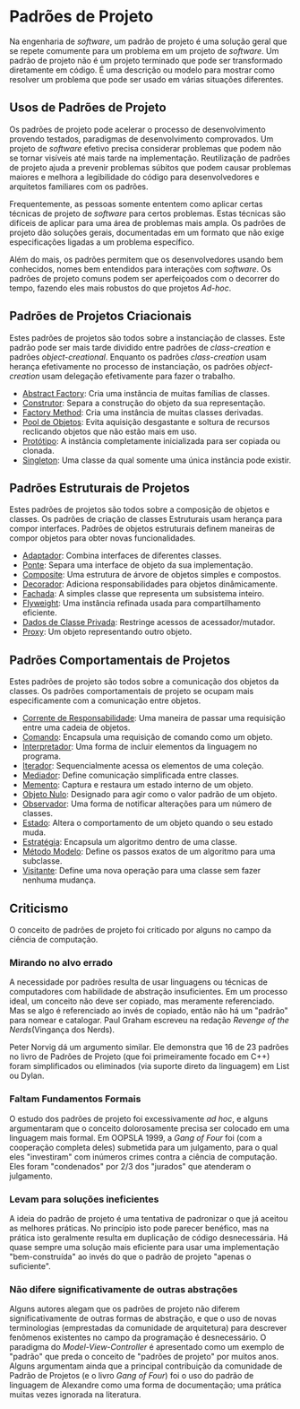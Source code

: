 # Padrões de Projeto
Na engenharia de _software_, um padrão de projeto é uma solução geral que se repete comumente para um problema em um projeto de _software_. Um padrão de projeto não é um projeto terminado que pode ser transformado diretamente em código. É uma descrição ou modelo para mostrar como resolver um problema que pode ser usado em várias situações diferentes.

## Usos de Padrões de Projeto
Os padrões de projeto pode acelerar o processo de desenvolvimento provendo testados, paradigmas de desenvolvimento comprovados. Um projeto de _software_ efetivo precisa considerar problemas que podem não se tornar visíveis até mais tarde na implementação. Reutilização de padrões de projeto ajuda a prevenir problemas súbitos que podem causar problemas maiores e melhora a legibilidade do código para desenvolvedores e arquitetos familiares com os padrões.

Frequentemente, as pessoas somente ententem como aplicar certas técnicas de projeto de _software_ para certos problemas. Estas técnicas são difíceis de aplicar para uma área de problemas mais ampla. Os padrões de projeto dão soluções gerais, documentadas em um formato que não exige especificações ligadas a um problema específico.

Além do mais, os padrões permitem que os desenvolvedores usando bem conhecidos, nomes bem entendidos para interações com _software_. Os padrões de projeto comuns podem ser aperfeiçoados com o decorrer do tempo, fazendo eles mais robustos do que projetos _Ad-hoc_.

## Padrões de Projetos Criacionais
Estes padrões de projetos são todos sobre a instanciação de classes. Este padrão pode ser mais tarde dividido entre padrões de _class-creation_ e padrões _object-creational_. Enquanto os padrões _class-creation_ usam herança efetivamente no processo de instanciação, os padrões _object-creation_ usam delegação efetivamente para fazer o trabalho.
* [Abstract Factory](https://github.com/henryhamon/sourcemaking/blob/master/1_design_patterns/1_creational_patterns/1_abstract_factory.md): Cria uma instância de muitas famílias de classes.
* [Construtor](https://github.com/henryhamon/sourcemaking/blob/master/1_design_patterns/1_creational_patterns/2_builder.md): Separa a construção do objeto da sua representação.
* [Factory Method](https://github.com/henryhamon/sourcemaking/blob/master/1_design_patterns/1_creational_patterns/3_factory_method.md): Cria uma instância de muitas classes derivadas.
* [Pool de Objetos](https://github.com/henryhamon/sourcemaking/blob/master/1_design_patterns/1_creational_patterns/4_object_pool.md): Evita aquisição desgastante e soltura de recursos reclicando objetos que não estão mais em uso.
* [Protótipo](https://github.com/henryhamon/sourcemaking/blob/master/1_design_patterns/1_creational_patterns/5_prototype.md): A instância completamente inicializada para ser copiada ou clonada.
* [Singleton](https://github.com/henryhamon/sourcemaking/blob/master/1_design_patterns/1_creational_patterns/6_singleton.md): Uma classe da qual somente uma única instância pode existir.

## Padrões Estruturais de Projetos
Estes padrões de projetos são todos sobre a composição de objetos e classes. Os padrões de criação de classes Estruturais usam herança para compor interfaces. Padrões de objetos estruturais definem maneiras de compor objetos para obter novas funcionalidades.
* [Adaptador](https://github.com/henryhamon/sourcemaking/blob/master/1_design_patterns/2_structural_patterns/1_adapter.md): Combina interfaces de diferentes classes.
* [Ponte](https://github.com/henryhamon/sourcemaking/blob/master/1_design_patterns/2_structural_patterns/2_bridge.md): Separa uma interface de objeto da sua implementação.
* [Composite](https://github.com/henryhamon/sourcemaking/blob/master/1_design_patterns/2_structural_patterns/3_composite.md): Uma estrutura de árvore de objetos simples e compostos.
* [Decorador](https://github.com/henryhamon/sourcemaking/blob/master/1_design_patterns/2_structural_patterns/4_decorator.md): Adiciona responsabilidades para objetos dinâmicamente.
* [Fachada](https://github.com/henryhamon/sourcemaking/blob/master/1_design_patterns/2_structural_patterns/5_facade.md): A simples classe que representa um subsistema inteiro.
* [Flyweight](https://github.com/henryhamon/sourcemaking/blob/master/1_design_patterns/2_structural_patterns/6_flyweight.md): Uma instância refinada usada para compartilhamento eficiente.
* [Dados de Classe Privada](https://github.com/henryhamon/sourcemaking/blob/master/1_design_patterns/2_structural_patterns/7_private_class_data.md): Restringe acessos de acessador/mutador.
* [Proxy](https://github.com/henryhamon/sourcemaking/blob/master/1_design_patterns/2_structural_patterns/8_proxy.md): Um objeto representando outro objeto.


## Padrões Comportamentais de Projetos
Estes padrões de projeto são todos sobre a comunicação dos objetos da classes. Os padrões comportamentais de projeto se ocupam mais especificamente com a comunicação entre objetos.
* [Corrente de Responsabilidade](https://github.com/henryhamon/sourcemaking/blob/master/1_design_patterns/3_behavioral_patterns/01_chain_of_responsability.md): Uma maneira de passar uma requisição entre uma cadeia de objetos.
* [Comando](https://github.com/henryhamon/sourcemaking/blob/master/1_design_patterns/3_behavioral_patterns/02_command.md): Encapsula uma requisição de comando como um objeto.
* [Interpretador](https://github.com/henryhamon/sourcemaking/blob/master/1_design_patterns/3_behavioral_patterns/03_interpreter.md): Uma forma de incluir elementos da linguagem no programa.
* [Iterador](https://github.com/henryhamon/sourcemaking/blob/master/1_design_patterns/3_behavioral_patterns/04_iterator.md): Sequencialmente acessa os elementos de uma coleção.
* [Mediador](https://github.com/henryhamon/sourcemaking/blob/master/1_design_patterns/3_behavioral_patterns/05_mediator.md): Define comunicação simplificada entre classes.
* [Memento](https://github.com/henryhamon/sourcemaking/blob/master/1_design_patterns/3_behavioral_patterns/06_memento.md): Captura e restaura um estado interno de um objeto.
* [Objeto Nulo](https://github.com/henryhamon/sourcemaking/blob/master/1_design_patterns/3_behavioral_patterns/07_null_object.md): Designado para agir como o valor padrão de um objeto.
* [Observador](https://github.com/henryhamon/sourcemaking/blob/master/1_design_patterns/3_behavioral_patterns/08_observer.md): Uma forma de notificar alterações para um número de classes.
* [Estado](https://github.com/henryhamon/sourcemaking/blob/master/1_design_patterns/3_behavioral_patterns/09_state.md): Altera o comportamento de um objeto quando o seu estado muda.
* [Estratégia](https://github.com/henryhamon/sourcemaking/blob/master/1_design_patterns/3_behavioral_patterns/10_strategy.md): Encapsula um algoritmo dentro de uma classe.
* [Método Modelo](https://github.com/henryhamon/sourcemaking/blob/master/1_design_patterns/3_behavioral_patterns/11_template_method.md): Define os passos exatos de um algoritmo para uma subclasse.
* [Visitante](https://github.com/henryhamon/sourcemaking/blob/master/1_design_patterns/3_behavioral_patterns/12_visitor.md): Define uma nova operação para uma classe sem fazer nenhuma mudança.


## Criticismo
O conceito de padrões de projeto foi criticado por alguns no campo da ciência de computação.

### Mirando no alvo errado
A necessidade por padrões resulta de usar linguagens ou técnicas de computadores com habilidade de abstração insuficientes. Em um processo ideal, um conceito não deve ser copiado, mas meramente referenciado. Mas se algo é referenciado ao invés de copiado, então não há um "padrão" para nomear e catalogar. Paul Graham escreveu na redação _Revenge of the Nerds_(Vingança dos Nerds).

Peter Norvig dá um argumento similar. Ele demonstra que 16 de 23 padrões no livro de Padrões de Projeto (que foi primeiramente focado em C++) foram simplificados ou eliminados (via suporte direto da linguagem) em List ou Dylan.

### Faltam Fundamentos Formais
O estudo dos padrões de projeto foi excessivamente _ad hoc_, e alguns argumentaram que o conceito dolorosamente precisa ser colocado em uma linguagem mais formal. Em OOPSLA 1999, a _Gang of Four_ foi (com a cooperação completa deles) submetida para um julgamento, para o qual eles "investiram" com inúmeros crimes contra a ciência de computação. Eles foram "condenados" por 2/3 dos "jurados" que atenderam o julgamento.

### Levam para soluções ineficientes
A ideia do padrão de projeto é uma tentativa de padronizar o que já aceitou as melhores práticas. No princípio isto pode parecer benéfico, mas na prática isto geralmente resulta em duplicação de código desnecessária. Há quase sempre uma solução mais eficiente para usar uma implementação "bem-construída" ao invés do que o padrão de projeto "apenas o suficiente".

### Não difere significativamente de outras abstrações
Alguns autores alegam que os padrões de projeto não diferem significativamente de outras formas de abstração, e que o uso de novas terminologias (emprestadas da comunidade de arquitetura) para descrever fenômenos existentes no campo da programação é desnecessário.
O paradigma do _Model-View-Controller_ é apresentado como um exemplo de "padrão" que preda o conceito de "padrões de projeto" por muitos anos. Alguns argumentam ainda que a principal contribuição da comunidade de Padrão de Projetos (e o livro _Gang of Four_) foi o uso do padrão de linguagem de Alexandre como uma forma de documentação; uma prática muitas vezes ignorada na literatura.


